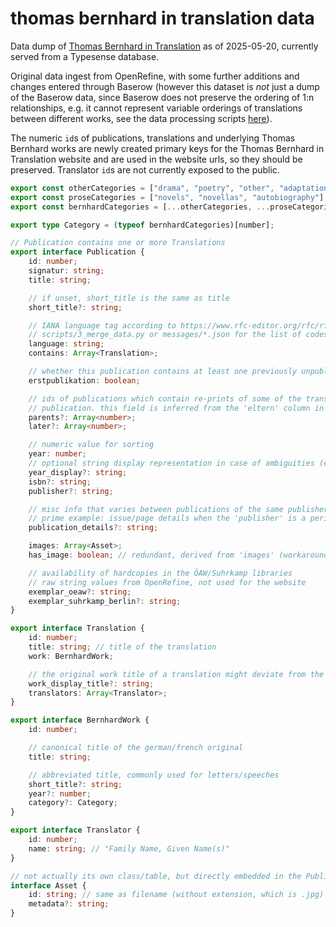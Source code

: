 # thomas bernhard in translation data

Data dump of [Thomas Bernhard in Translation](https://thomas-bernhard-translation.acdh.oeaw.ac.at/en/search) as of 2025-05-20, currently served from a Typesense database.

Original data ingest from OpenRefine, with some further additions and changes entered through Baserow (however this dataset is *not* just a dump of the Baserow data, since Baserow does not preserve the ordering of 1:n relationships, e.g. it cannot represent variable orderings of translations between different works, see the data processing scripts [here](https://github.com/acdh-oeaw/thomas-bernhard-in-translation/tree/develop/scripts)).

The numeric `id`s of publications, translations and underlying Thomas Bernhard works are newly created primary keys for the Thomas Bernhard in Translation website and are used in the website urls, so they should be preserved. Translator `id`s are not currently exposed to the public.

```typescript
export const otherCategories = ["drama", "poetry", "other", "adaptations"] as const;
export const proseCategories = ["novels", "novellas", "autobiography"] as const;
export const bernhardCategories = [...otherCategories, ...proseCategories] as const;

export type Category = (typeof bernhardCategories)[number];

// Publication contains one or more Translations
export interface Publication {
	id: number;
	signatur: string;
	title: string;

	// if unset, short_title is the same as title
	short_title?: string;

	// IANA language tag according to https://www.rfc-editor.org/rfc/rfc5646.html -- see
	// scripts/3_merge_data.py or messages/*.json for the list of codes used
	language: string;
	contains: Array<Translation>;

	// whether this publication contains at least one previously unpublished translation
	erstpublikation: boolean;

	// ids of publications which contain re-prints of some of the translations first published in this
	// publication. this field is inferred from the 'eltern' column in openrefine.
	parents?: Array<number>;
	later?: Array<number>;

	// numeric value for sorting
	year: number;
	// optional string display representation in case of ambiguities (e.g. "1984/85", "1989?")
	year_display?: string;
	isbn?: string;
	publisher?: string;

	// misc info that varies between publications of the same publisher
	// prime example: issue/page details when the 'publisher' is a periodical/magazine
	publication_details?: string;

	images: Array<Asset>;
	has_image: boolean; // redundant, derived from 'images' (workaround for https://github.com/typesense/typesense/issues/790)

	// availability of hardcopies in the ÖAW/Suhrkamp libraries
	// raw string values from OpenRefine, not used for the website
	exemplar_oeaw?: string;
	exemplar_suhrkamp_berlin?: string;
}

export interface Translation {
	id: number;
	title: string; // title of the translation
	work: BernhardWork;

	// the original work title of a translation might deviate from the canonical title of the original work, e.g. adding '(Auswahl)' etc.
	work_display_title?: string;
	translators: Array<Translator>;
}

export interface BernhardWork {
	id: number;

	// canonical title of the german/french original
	title: string;

	// abbreviated title, commonly used for letters/speeches
	short_title?: string;
	year?: number;
	category?: Category;
}

export interface Translator {
	id: number;
	name: string; // "Family Name, Given Name(s)"
}

// not actually its own class/table, but directly embedded in the Publication object
interface Asset {
	id: string; // same as filename (without extension, which is .jpg)
	metadata?: string;
}
```

